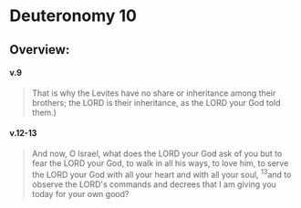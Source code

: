 # Deuteronomy 10

## Overview:


#### v.9
>That is why the Levites have no share or inheritance among their brothers; the LORD is their inheritance, as the LORD your God told them.)

#### v.12-13
>And now, O Israel, what does the LORD your God ask of you but to fear the LORD your God, to walk in all his ways, to love him, to serve the LORD your God with all your heart and with all your soul, <sup>13</sup>and to observe the LORD's commands and decrees that I am giving you today for your own good?

